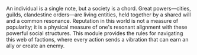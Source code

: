 An individual is a single note, but a society is a chord. Great powers—cities, guilds, clandestine orders—are living entities, held together by a shared will and a common resonance. Reputation in this world is not a measure of popularity; it is a physical measure of one's resonant alignment with these powerful social structures. This module provides the rules for navigating this web of factions, where every action sends a vibration that can earn an ally or create an enemy.